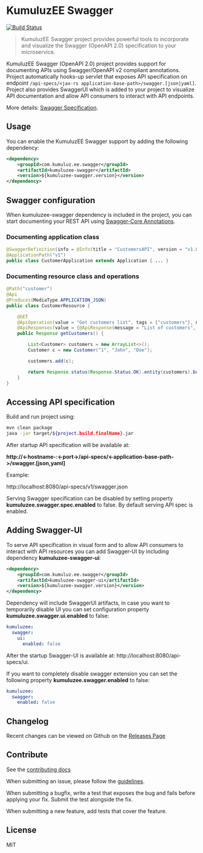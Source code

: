 # KumuluzEE Swagger
[![Build Status](https://img.shields.io/travis/kumuluz/kumuluzee-swagger/master.svg?style=flat)](https://travis-ci.org/kumuluz/kumuluzee-swagger)

> KumuluzEE Swagger project provides powerful tools to incorporate and visualize the Swagger (OpenAPI 2.0) specification to your microservice.

KumuluzEE Swagger (OpenAPI 2.0) project provides support for documenting APIs using Swagger/OpenAPI v2 compliant annotations. Project automatically hooks-up servlet that 
exposes API specification on endpoint ```/api-specs/<jax-rs application-base-path>/swagger.[json|yaml]```. Project also provides SwaggerUI which is added to your project
to visualize API documentation and allow API consumers to interact with API endpoints.
 
More details: [Swagger Specification](https://github.com/OAI/OpenAPI-Specification/blob/3.0.0/versions/2.0.md).

## Usage

You can enable the KumuluzEE Swagger support by adding the following dependency:
```xml
<dependency>
    <groupId>com.kumuluz.ee.swagger</groupId>
    <artifactId>kumuluzee-swagger</artifactId>
    <version>${kumuluzee-swagger.version}</version>
</dependency>
```

## Swagger configuration

When kumuluzee-swagger dependency is included in the project, you can start documenting your REST API using [Swagger-Core Annotations](https://github.com/swagger-api/swagger-core/wiki/Annotations-1.5.X).

### Documenting application class
```java
@SwaggerDefinition(info = @Info(title = "CustomersAPI", version = "v1.0.0"), host = "localhost:8080")
@ApplicationPath("v1")
public class CustomerApplication extends Application { ... }
```

### Documenting resource class and operations
```java
@Path("customer")
@Api
@Produces(MediaType.APPLICATION_JSON)
public class CustomerResource {

    @GET
    @ApiOperation(value = "Get customers list", tags = {"customers"}, notes = "Returns a list of customers.")
    @ApiResponses(value = {@ApiResponse(message = "List of customers", code = 200, response = Customer.class)})
    public Response getCustomers() {

        List<Customer> customers = new ArrayList<>();
        Customer c = new Customer("1", "John", "Doe");

        customers.add(c);

        return Response.status(Response.Status.OK).entity(customers).build();
    }
}
```

## Accessing API specification

Build and run project using:

```bash
mvn clean package
java -jar target/${project.build.finalName}.jar
```

After startup API specification will be available at:

**http://<-hostname-:<-port->/api-specs/<-application-base-path->/swagger.[json,yaml]**

Example:

http://localhost:8080/api-specs/v1/swagger.json

Serving Swagger specification can be disabled by setting property **kumuluzee.swagger.spec.enabled** to false. By default serving API spec is enabled.

## Adding Swagger-UI

To serve API specification in visual form and to allow API consumers to interact with API resources you can add Swagger-UI by including dependency **kumuluzee-swagger-ui**:
 
 ```xml
 <dependency>
     <groupId>com.kumuluz.ee.swagger</groupId>
     <artifactId>kumuluzee-swagger-ui</artifactId>
     <version>${kumuluzee-swagger.version}</version>
 </dependency>
 ```

Dependency will include SwaggerUI artifacts, in case you want to temporarily disable UI you can set configuration property **kumuluzee.swagger.ui.enabled** to false:

```yaml
kumuluzee:
  swagger:
    ui:
      enabled: false
```

After the startup Swagger-UI is available at: http://localhost:8080/api-specs/ui.

If you want to completely disable swagger extension you can set the following property **kumuluzee.swagger.enabled** to false:

```yaml
kumuluzee:
  swagger:
    enabled: false
```

## Changelog

Recent changes can be viewed on Github on the [Releases Page](https://github.com/kumuluz/kumuluzee-swagger/releases)


## Contribute

See the [contributing docs](https://github.com/kumuluz/kumuluzee-swagger/blob/master/CONTRIBUTING.md)

When submitting an issue, please follow the 
[guidelines](https://github.com/kumuluz/kumuluzee-swagger/blob/master/CONTRIBUTING.md#bugs).

When submitting a bugfix, write a test that exposes the bug and fails before applying your fix. Submit the test 
alongside the fix.

When submitting a new feature, add tests that cover the feature.


## License

MIT
